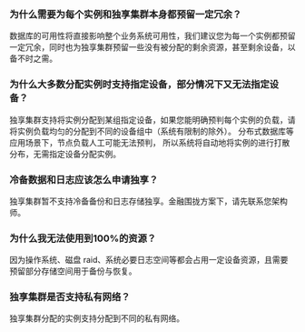 
### 为什么需要为每个实例和独享集群本身都预留一定冗余？
数据库的可用性将直接影响整个业务系统可用性，我们建议您为每一个实例都预留一定冗余，同时也为独享集群预留一些没有被分配的剩余资源，甚至剩余设备，以备不时之需。

### 为什么大多数分配实例时支持指定设备，部分情况下又无法指定设备？
独享集群支持将实例分配到某组指定设备，如果您能明确预判每个实例的负载，请将实例负载均匀的分配到不同的设备组中（系统有限制的除外）。
分布式数据库等应用场景下，节点负载人工可能无法预判， 所以系统将自动地将实例的进行打散分布，无需指定设备分配实例。

### 冷备数据和日志应该怎么申请独享？
独享集群暂不支持冷备备份和日志存储独享。金融围拢方案下，请先联系您架构师。

### 为什么我无法使用到100%的资源？
因为操作系统、磁盘 raid、系统必要日志空间等都会占用一定设备资源，且需要预留部分存储空间用于备份与恢复。

### 独享集群是否支持私有网络？
独享集群分配的实例支持分配到不同的私有网络。
